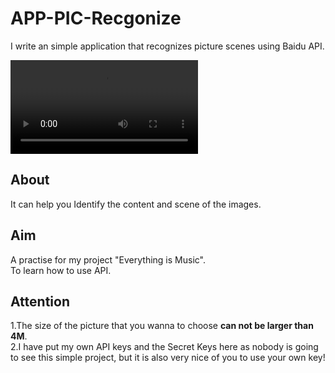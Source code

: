 # APP-PIC-Recgonize
I write an simple application that recognizes picture scenes using Baidu API.    

![运行时张这个样子](https://littlefisher.oss-cn-beijing.aliyuncs.com/%E5%9C%BA%E6%99%AF%E8%AF%86%E5%88%ABAPI%E5%BA%94%E7%94%A8.mp4)

## About
It can help you Identify the content and scene of the images.    

## Aim
A practise for my project "Everything is Music".    
To learn how to use API.    

## Attention
1.The size of the picture that you wanna to choose **can not be larger than 4M**.     
2.I have put my own API keys and the Secret Keys here as nobody is going to see this simple project, but it is also very nice of you to use your own key!

